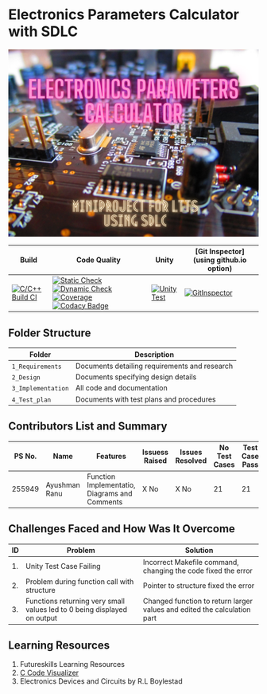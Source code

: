 # Electronics Parameters Calculator with SDLC

<img src="/1_Requirements/Electronics Parameters Calculator.png">


| Build                                                                                       | Code Quality | Unity | [Git Inspector](using github.io option) |
|---------------------------------------------------------------------------------------------|--------------|-------|-----------------------------------------|
| [![C/C++ Build CI](https://github.com/255949/StepIn_MiniProject_255949/actions/workflows/c-cpp.yml/badge.svg)](https://github.com/255949/StepIn_MiniProject_255949/actions/workflows/c-cpp.yml) | [![Static Check](https://github.com/255949/StepIn_MiniProject_255949/actions/workflows/cppcheck.yml/badge.svg)](  https://github.com/255949/StepIn_MiniProject_255949/actions/workflows/cppcheck.yml)[![Dynamic Check](https://github.com/255949/StepIn_MiniProject_255949/actions/workflows/dynamic_quality.yml/badge.svg)](  https://github.com/255949/StepIn_MiniProject_255949/actions/workflows/dynamic_quality.yml)[![Coverage](https://github.com/255949/StepIn_MiniProject_255949/actions/workflows/coverage.yml/badge.svg)](  https://github.com/255949/StepIn_MiniProject_255949/actions/workflows/coverage.yml) [![Codacy Badge](https://app.codacy.com/project/badge/Grade/42d51a7f07224e83be3421c54bceea6a)](https://www.codacy.com/gh/255949/StepIn_MiniProject_255949/dashboard?utm_source=github.com&amp;utm_medium=referral&amp;utm_content=255949/StepIn_MiniProject_255949&amp;utm_campaign=Badge_Grade)     | [![Unity Test](https://github.com/255949/StepIn_MiniProject_255949/actions/workflows/unity.yml/badge.svg)](https://github.com/255949/StepIn_MiniProject_255949/actions/workflows/unity.yml)       |[![GitInspector](https://github.com/255949/StepIn_MiniProject_255949/actions/workflows/gitinspector.yml/badge.svg)](https://github.com/255949/StepIn_MiniProject_255949/actions/workflows/gitinspector.yml)                                         |


## Folder Structure
Folder             | Description
-------------------| -----------------------------------------
`1_Requirements`   | Documents detailing requirements and research
`2_Design`         | Documents specifying design details
`3_Implementation` | All code and documentation
`4_Test_plan`      | Documents with test plans and procedures

## Contributors List and Summary

PS No. |  Name   |    Features    | Issuess Raised |Issues Resolved|No Test Cases|Test Case Pass
-------|---------|----------------|----------------|---------------|-------------|--------------
255949 | Ayushman Ranu  | Function Implementatio, Diagrams and Comments    | X No     | X No   | 21   | 21       

## Challenges Faced and How Was It Overcome

| ID | Problem                                     | Solution                                                      |
|----|---------------------------------------------|---------------------------------------------------------------|
| 1. | Unity Test Case Failing                     | Incorrect Makefile command, changing the code fixed the error |
| 2. | Problem during function call with structure | Pointer to structure fixed the error                          |
| 3. | Functions returning very small values led to 0 being displayed on output | Changed function to return larger values and edited the calculation part |

## Learning Resources
1. Futureskills Learning Resources
2. [C Code Visualizer](http://pythontutor.com/c.html#mode=edit)
3. Electronics Devices and Circuits by R.L Boylestad